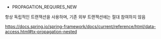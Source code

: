 * PROPAGATION_REQUIRES_NEW

항상 독립적인 트랜잭션을 사용하며, 기존 외부 트랜잭션에는 절대 참여하지 않음


https://docs.spring.io/spring-framework/docs/current/reference/html/data-access.html#tx-propagation-nested
